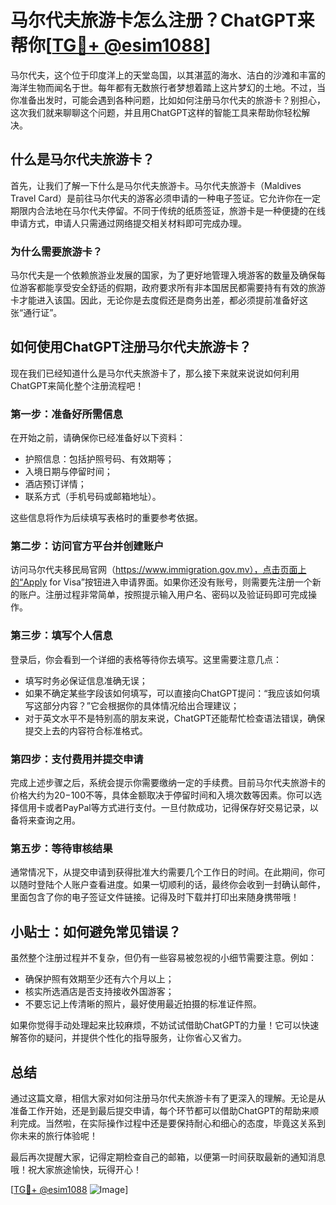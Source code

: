 # 马尔代夫旅游卡怎么注册？ChatGPT来帮你[[TG💪+ @esim1088](https://t.me/s/esim1088)]

马尔代夫，这个位于印度洋上的天堂岛国，以其湛蓝的海水、洁白的沙滩和丰富的海洋生物而闻名于世。每年都有无数旅行者梦想着踏上这片梦幻的土地。不过，当你准备出发时，可能会遇到各种问题，比如如何注册马尔代夫的旅游卡？别担心，这次我们就来聊聊这个问题，并且用ChatGPT这样的智能工具来帮助你轻松解决。

## 什么是马尔代夫旅游卡？

首先，让我们了解一下什么是马尔代夫旅游卡。马尔代夫旅游卡（Maldives Travel Card）是前往马尔代夫的游客必须申请的一种电子签证。它允许你在一定期限内合法地在马尔代夫停留。不同于传统的纸质签证，旅游卡是一种便捷的在线申请方式，申请人只需通过网络提交相关材料即可完成办理。

### 为什么需要旅游卡？

马尔代夫是一个依赖旅游业发展的国家，为了更好地管理入境游客的数量及确保每位游客都能享受安全舒适的假期，政府要求所有非本国居民都需要持有有效的旅游卡才能进入该国。因此，无论你是去度假还是商务出差，都必须提前准备好这张“通行证”。

## 如何使用ChatGPT注册马尔代夫旅游卡？

现在我们已经知道什么是马尔代夫旅游卡了，那么接下来就来说说如何利用ChatGPT来简化整个注册流程吧！

### 第一步：准备好所需信息

在开始之前，请确保你已经准备好以下资料：
- 护照信息：包括护照号码、有效期等；
- 入境日期与停留时间；
- 酒店预订详情；
- 联系方式（手机号码或邮箱地址）。

这些信息将作为后续填写表格时的重要参考依据。

### 第二步：访问官方平台并创建账户

访问马尔代夫移民局官网（https://www.immigration.gov.mv），点击页面上的“Apply for Visa”按钮进入申请界面。如果你还没有账号，则需要先注册一个新的账户。注册过程非常简单，按照提示输入用户名、密码以及验证码即可完成操作。

### 第三步：填写个人信息

登录后，你会看到一个详细的表格等待你去填写。这里需要注意几点：
- 填写时务必保证信息准确无误；
- 如果不确定某些字段该如何填写，可以直接向ChatGPT提问：“我应该如何填写这部分内容？”它会根据你的具体情况给出合理建议；
- 对于英文水平不是特别高的朋友来说，ChatGPT还能帮忙检查语法错误，确保提交上去的内容符合标准格式。

### 第四步：支付费用并提交申请

完成上述步骤之后，系统会提示你需要缴纳一定的手续费。目前马尔代夫旅游卡的价格大约为$20-$100不等，具体金额取决于停留时间和入境次数等因素。你可以选择信用卡或者PayPal等方式进行支付。一旦付款成功，记得保存好交易记录，以备将来查询之用。

### 第五步：等待审核结果

通常情况下，从提交申请到获得批准大约需要几个工作日的时间。在此期间，你可以随时登陆个人账户查看进度。如果一切顺利的话，最终你会收到一封确认邮件，里面包含了你的电子签证文件链接。记得及时下载并打印出来随身携带哦！

## 小贴士：如何避免常见错误？

虽然整个注册过程并不复杂，但仍有一些容易被忽视的小细节需要注意。例如：
- 确保护照有效期至少还有六个月以上；
- 核实所选酒店是否支持接收外国游客；
- 不要忘记上传清晰的照片，最好使用最近拍摄的标准证件照。

如果你觉得手动处理起来比较麻烦，不妨试试借助ChatGPT的力量！它可以快速解答你的疑问，并提供个性化的指导服务，让你省心又省力。

## 总结

通过这篇文章，相信大家对如何注册马尔代夫旅游卡有了更深入的理解。无论是从准备工作开始，还是到最后提交申请，每个环节都可以借助ChatGPT的帮助来顺利完成。当然啦，在实际操作过程中还是要保持耐心和细心的态度，毕竟这关系到你未来的旅行体验呢！

最后再次提醒大家，记得定期检查自己的邮箱，以便第一时间获取最新的通知消息哦！祝大家旅途愉快，玩得开心！

[[TG💪+ @esim1088](https://t.me/s/esim1088) ![Image](https://i.postimg.cc/4NQfJmqS/Snipaste-2025-05-13-00-14-12.png)]
